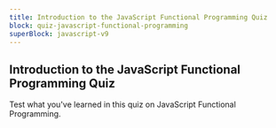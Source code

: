 ```yaml
---
title: Introduction to the JavaScript Functional Programming Quiz
block: quiz-javascript-functional-programming
superBlock: javascript-v9
---
```


## Introduction to the JavaScript Functional Programming Quiz

Test what you've learned in this quiz on JavaScript Functional Programming.
